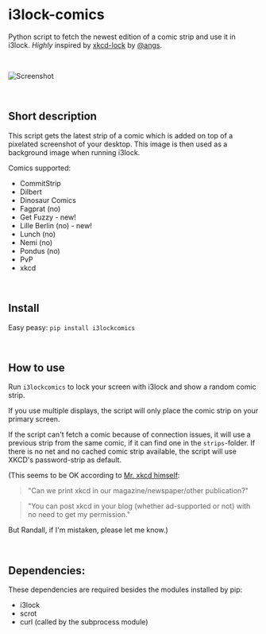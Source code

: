 # i3lock-comics
Python script to fetch the newest edition of a comic strip and use it in i3lock. *Highly* inspired by [xkcd-lock](https://github.com/angs/xkcd-lock) by [@angs](https://github.com/angs).

&nbsp;

![Screenshot](https://cloud.githubusercontent.com/assets/265139/21699961/50057f3a-d39e-11e6-9825-b7f561e9cc14.png)

&nbsp;

## Short description

This script gets the latest strip of a comic which is added on top of a pixelated screenshot of your desktop. This image is then used as a background image when running i3lock.

Comics supported:

- CommitStrip
- Dilbert
- Dinosaur Comics
- Fagprat (no)
- Get Fuzzy - new!
- Lille Berlin (no) - new!
- Lunch (no)
- Nemi (no)
- Pondus (no)
- PvP
- xkcd

&nbsp;

## Install

Easy peasy: `pip install i3lockcomics`

&nbsp;

## How to use

Run `i3lockcomics` to lock your screen with i3lock and show a random comic strip.

If you use multiple displays, the script will only place the comic strip on your primary screen.

If the script can't fetch a comic because of connection issues, it will use a previous strip from the same comic, if it can find one in the `strips`-folder.
If there is no net and no cached comic strip available, the script will use XKCD's password-strip as default.

(This seems to be OK according to [Mr. xkcd himself](https://xkcd.com/about):
>"Can we print xkcd in our magazine/newspaper/other publication?"

>"You can post xkcd in your blog (whether ad-supported or not) with no need to get my permission."

But Randall, if I'm mistaken, please let me know.)

&nbsp;

## Dependencies:

These dependencies are required besides the modules installed by pip:

- i3lock
- scrot
- curl (called by the subprocess module)